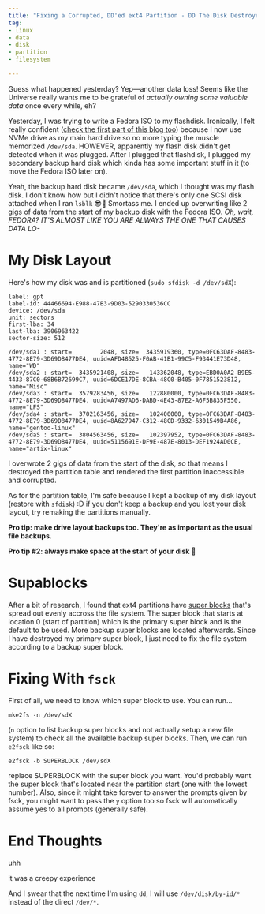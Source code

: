 ```yaml
---
title: "Fixing a Corrupted, DD'ed ext4 Partition - DD The Disk Destroyer Part 2"
tag:
- linux
- data
- disk
- partition
- filesystem

---
```


Guess what happened yesterday? Yep—another data loss! Seems like the Universe really wants me to be grateful of *actually owning some valuable data* once every while, eh?

Yesterday, I was trying to write a Fedora ISO to my flashdisk. Ironically, I felt really confident ([check the first part of this blog too](/blog/dd-the-disk-destroyer)) because I now use NVMe drive as my main hard drive so no more typing the muscle memorized `/dev/sda`. HOWEVER, apparently my flash disk didn't get detected when it was plugged. After I plugged that flashdisk, I plugged my secondary backup hard disk which kinda has some important stuff in it (to move the Fedora ISO later on).

Yeah, the backup hard disk became `/dev/sda`, which I thought was my flash disk. I don't know how but I didn't notice that there's only one SCSI disk attached when I ran `lsblk` 😎💪 Smortass me. I ended up overwriting like 2 gigs of data from the start of my backup disk with the Fedora ISO. *Oh, wait, FEDORA? IT'S ALMOST LIKE YOU ARE ALWAYS THE ONE THAT CAUSES DATA LO-* 

# My Disk Layout
Here's how my disk was and is partitioned (`sudo sfdisk -d /dev/sdX`):

```
label: gpt
label-id: 44466694-E988-47B3-9D03-5290330536CC
device: /dev/sda
unit: sectors
first-lba: 34
last-lba: 3906963422
sector-size: 512

/dev/sda1 : start=        2048, size=  3435919360, type=0FC63DAF-8483-4772-8E79-3D69D8477DE4, uuid=AFD48525-F0AB-41B1-99C5-F93441E73D48, name="WD"
/dev/sda2 : start=  3435921408, size=   143362048, type=EBD0A0A2-B9E5-4433-87C0-68B6B72699C7, uuid=6DCE17DE-8CBA-48C0-B405-0F7851523812, name="Misc"
/dev/sda3 : start=  3579283456, size=   122880000, type=0FC63DAF-8483-4772-8E79-3D69D8477DE4, uuid=A7497AD6-DABD-4E43-87E2-A6F5B835F550, name="LFS"
/dev/sda4 : start=  3702163456, size=   102400000, type=0FC63DAF-8483-4772-8E79-3D69D8477DE4, uuid=8A627947-C312-48CD-9332-6301549B4A86, name="gentoo-linux"
/dev/sda5 : start=  3804563456, size=   102397952, type=0FC63DAF-8483-4772-8E79-3D69D8477DE4, uuid=5115691E-DF9E-487E-8013-DEF1924AD0CE, name="artix-linux"
```

I overwrote 2 gigs of data from the start of the disk, so that means I destroyed the partition table and rendered the first partition inaccessible and corrupted.

As for the partition table, I'm safe because I kept a backup of my disk layout (restore with `sfdisk`) :D if you don't keep a backup and you lost your disk layout, try remaking the partitions manually.

**Pro tip: make drive layout backups too. They're as important as the usual file backups.**

**Pro tip #2: always make space at the start of your disk 🤠**

# Supablocks
After a bit of research, I found that ext4 partitions have [super blocks](https://ext4.wiki.kernel.org/index.php/Ext4_Disk_Layout#The_Super_Block) that's spread out evenly accross the file system. The super block that starts at location 0 (start of partition) which is the primary super block and is the default to be used. More backup super blocks are located afterwards. Since I have destroyed my primary super block, I just need to fix the file system according to a backup super block.

# Fixing With `fsck`

First of all, we need to know which super block to use. You can run...

```
mke2fs -n /dev/sdX
```

(`n` option to list backup super blocks and not actually setup a new file system) to check all the available backup super blocks. Then, we can run `e2fsck` like so:

```
e2fsck -b SUPERBLOCK /dev/sdX
```

replace SUPERBLOCK with the super block you want. You'd probably want the super block that's located near the partition start (one with the lowest number). Also, since it might take forever to answer the prompts given by fsck, you might want to pass the `y` option too so fsck will automatically assume yes to all prompts (generally safe).


# End Thoughts
uhh

it was a creepy experience

And I swear that the next time I'm using `dd`, I will use `/dev/disk/by-id/*` instead of the direct `/dev/*`.